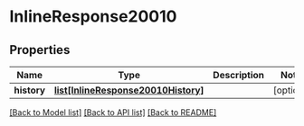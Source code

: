 # InlineResponse20010

## Properties
Name | Type | Description | Notes
------------ | ------------- | ------------- | -------------
**history** | [**list[InlineResponse20010History]**](InlineResponse20010History.md) |  | [optional] 

[[Back to Model list]](../README.md#documentation-for-models) [[Back to API list]](../README.md#documentation-for-api-endpoints) [[Back to README]](../README.md)

